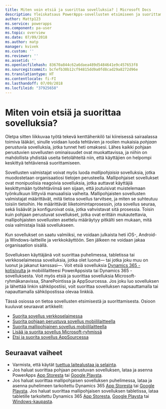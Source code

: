 ```yaml
---
title: Miten voin etsiä ja suorittaa sovelluksia? | Microsoft Docs
description: Yleiskatsaus PowerApps-sovellusten etsimiseen ja suorittamiseen.
author: Mattp123
ms.service: powerapps
ms.component: pa-user
ms.topic: overview
ms.date: 07/09/2018
ms.author: matp
manager: kvivek
ms.custom: ''
ms.reviewer: ''
ms.assetid: ''
ms.openlocfilehash: 83670a844c62a6daea489d5484641e9c457653f8
ms.sourcegitcommit: bcfefb30b12cf94815dd9a0fd8cad29a8272d96e
ms.translationtype: HT
ms.contentlocale: fi-FI
ms.lasthandoff: 07/09/2018
ms.locfileid: "37925658"
---
```

# <a name="how-do-i-find-and-run-apps"></a>Miten voin etsiä ja suorittaa sovelluksia?
Oletpa sitten liikkuvaa työtä tekevä kenttähenkilö tai kiireisessä sairaalassa toimiva lääkäri, sinulle voidaan luoda tehtävien ja roolien mukaisia *pohjaan* perustuvia sovelluksia, jotka tunnet heti omaksesi. Lähes kaikki pohjaan perustuvien sovellusten ominaisuudet ovat muokattavissa, ja niihin on mahdollista yhdistää useita tietolähteitä niin, että käyttäjien on helpompi keskittyä tehtäviensä suorittamiseen.

Sovellusten valmistajat voivat myös luoda *mallipohjaisia* sovelluksia, jotka muodostetaan organisaatiosi tietojen perusteella. Mallipohjaiset sovellukset ovat monipuolisia reagoivia sovelluksia, jotka auttavat käyttäjiä keskittymään työtehtäviinsä sen sijaan, että joutuisivat muistelemaan työnkulkuun liittyviä manuaalisia vaiheita. Mallipohjaisten sovellusten valmistajat määrittävät, mitä tietoa sovellus tarvitsee, ja miten se suhteutuu toisiin tietoihin. He määrittävät liiketoimintaprosessin, jota sovellus seuraa, sekä lisäävät ja konfiguroivat osia, jotka vahvistavat sitä prosessia. Toisin kuin pohjaan perustuvat sovellukset, jotka ovat erittäin mukautettavia, mallipohjaisten sovellusten asettelu määräytyy pitkälti sen mukaan, mitä osia valmistaja lisää sovellukseen.

Kun sovellukset on saatu valmiiksi, ne voidaan julkaista heti iOS-, Android- ja Windows-laitteille ja verkkokäyttöön. Sen jälkeen ne voidaan jakaa organisaation sisällä.

Sovelluksen käyttäjänä voit suorittaa puhelimessa, tabletissa tai verkkoselaimessa sovelluksia, jotka olet luonut&mdash; tai jotka joku muu on luonut ja jakanut kanssasi&mdash;. Voit etsiä sovelluksia [Dynamics 365 -kotisivulta](https://home.dynamics.com/) ja mobiililaitteesi PowerAppsista tai Dynamics 365 -sovelluksesta. Voit myös etsiä ja suorittaa sovelluksia Microsoft-ryhmäkanavissa, SharePointissa ja AppSourcessa. Jos joku luo sovelluksen ja lähettää linkin sähköpostiisi, voit suorittaa sovelluksen napsauttamalla tai napauttamalla sähköpostissa olevaa linkkiä.

Tässä osiossa on tietoa sovellusten etsimisestä ja suorittamisesta. Osioon kuuluvat seuraavat artikkelit:

* [Suorita sovellus verkkoselaimessa](run-app-browser.md)
* [Suorita pohjaan perustuva sovellus mobiililaitteella](run-app-client.md)
* [Suorita mallipohjainen sovellus mobiililaitteella](run-app-client-model-driven.md)
* [Lisää ja suorita sovellus Microsoft-ryhmissä](open-app-embedded-in-teams.md)
* [Etsi ja suorita sovellus AppSourcessa](app-source.md)

## <a name="next-steps"></a>Seuraavat vaiheet
* Varmista, että käytät [tuettua laitealustaa ja selainta](../maker/canvas-apps/limits-and-config.md).
* Jos haluat suorittaa pohjaan perustuvan sovelluksen, lataa ja asenna PowerApps [App Storesta](https://itunes.apple.com/app/powerapps/id1047318566?mt=8) tai [Google Playsta](https://play.google.com/store/apps/details?id=com.microsoft.msapps).
* Jos haluat suorittaa mallipohjaisen sovelluksen puhelimessa, lataa ja asenna puhelimeen tarkoitettu Dynamics 365 [App Storesta](https://itunes.apple.com/app/dynamics-crm-for-phones/id1003997947?ls=1&mt=8) tai [Google Playsta](https://play.google.com/store/apps/details?id=com.microsoft.crm.crmphone). Jos haluat suorittaa mallipohjaisen sovelluksen tabletissa, lataa tabletille tarkoitettu Dynamics 365 [App Storesta](https://itunes.apple.com/app/microsoft-dynamics-crm/id678800460?mt=8), [Google Playsta](https://play.google.com/store/apps/details?id=com.microsoft.crm.crmtablet) tai [Windows-kaupasta](https://www.microsoft.com/store/p/microsoft-dynamics-365/9nblggh4rfqp).
